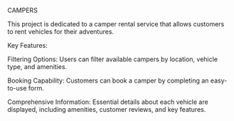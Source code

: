 CAMPERS

This project is dedicated to a camper rental service that allows customers to rent vehicles for their adventures.

Key Features:

Filtering Options: Users can filter available campers by location, vehicle type, and amenities.

Booking Capability: Customers can book a camper by completing an easy-to-use form.

Comprehensive Information: Essential details about each vehicle are displayed, including amenities, customer reviews, and key features.

